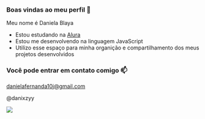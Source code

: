 ### Boas vindas ao meu perfil 💙

Meu nome é Daniela Blaya

- Estou estudando na [Alura](https://www.alura.com.br)
- Estou me desenvolvendo na linguagem JavaScript
- Utilizo esse espaço para minha organição e compartilhamento dos meus projetos desenvolvidos

### Você pode entrar em contato comigo 📫

danielafernanda10j@gmail.com 

@danixzyy

![](https://media.tenor.com/QEBvTb9FaBkAAAAi/ops.gif)
